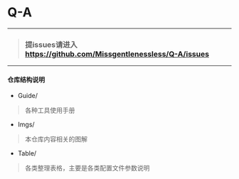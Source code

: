 # Q-A

------------------------

> ### **提issues请进入  https://github.com/Missgentlenessless/Q-A/issues**

------------------------

#### 仓库结构说明

* Guide/
> 各种工具使用手册

* Imgs/
> 本仓库内容相关的图解

* Table/
> 各类整理表格，主要是各类配置文件参数说明
